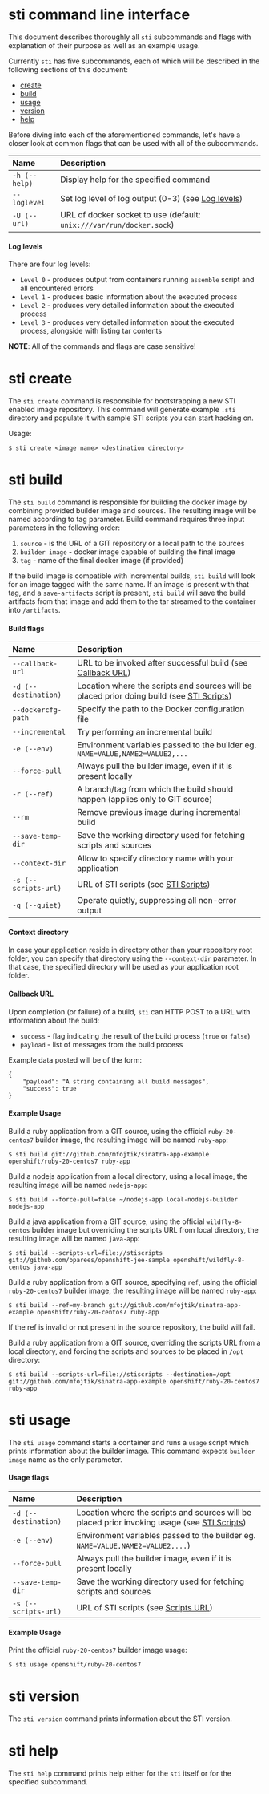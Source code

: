 # sti command line interface

This document describes thoroughly all `sti` subcommands and flags with explanation
of their purpose as well as an example usage.

Currently `sti` has five subcommands, each of which will be described in the
following sections of this document:

* [create](#sti-create)
* [build](#sti-build)
* [usage](#sti-usage)
* [version](#sti-version)
* [help](#sti-help)

Before diving into each of the aforementioned commands, let's have a closer look
at common flags that can be used with all of the subcommands.

| Name                       | Description                                             |
|:-------------------------- |:--------------------------------------------------------|
| `-h (--help)`              | Display help for the specified command |
| `--loglevel`               | Set log level of log output (0-3) (see [Log levels](#log-levels))|
| `-U (--url)`               | URL of docker socket to use (default: `unix:///var/run/docker.sock`) |

#### Log levels

There are four log levels:
* `Level 0` - produces output from containers running `assemble` script and all encountered errors
* `Level 1` - produces basic information about the executed process
* `Level 2` - produces very detailed information about the executed process
* `Level 3` - produces very detailed information about the executed process, alongside with listing tar contents

**NOTE**: All of the commands and flags are case sensitive!

# sti create

The `sti create` command is responsible for bootstrapping a new STI enabled
image repository. This command will generate example `.sti` directory and
populate it with sample STI scripts you can start hacking on.

Usage:

```
$ sti create <image name> <destination directory>
```

# sti build

The `sti build` command is responsible for building the docker image by combining
provided builder image and sources. The resulting image will be named according
to tag parameter. Build command requires three input parameters in the following
order:

1. `source` - is the URL of a GIT repository or a local path to the sources
1. `builder image` - docker image capable of building the final image
1. `tag` - name of the final docker image (if provided)

If the build image is compatible with incremental builds, `sti build` will look for
an image tagged with the same name. If an image is present with that tag, and a
`save-artifacts` script is present, `sti build` will save the build artifacts from
that image and add them to the tar streamed to the container into `/artifacts`.

#### Build flags

| Name                       | Description                                             |
|:-------------------------- |:--------------------------------------------------------|
| `--callback-url`           | URL to be invoked after successful build (see [Callback URL](#callback-url)) |
| `-d (--destination)`       | Location where the scripts and sources will be placed prior doing build (see [STI Scripts](https://github.com/openshift/source-to-image/blob/master/docs/builder_image.md#sti-scripts))|
| `--dockercfg-path`         | Specify the path to the Docker configuration file |
| `--incremental`            | Try performing an incremental build |
| `-e (--env)`               | Environment variables passed to the builder eg. `NAME=VALUE,NAME2=VALUE2,...` |
| `--force-pull`             | Always pull the builder image, even if it is present locally |
| `-r (--ref)`               | A branch/tag from which the build should happen (applies only to GIT source) |
| `--rm`                     | Remove previous image during incremental build |
| `--save-temp-dir`          | Save the working directory used for fetching scripts and sources |
| `--context-dir`            | Allow to specify directory name with your application |
| `-s (--scripts-url)`       | URL of STI scripts (see [STI Scripts](https://github.com/openshift/source-to-image/blob/master/docs/builder_image.md#sti-scripts)) |
| `-q (--quiet)`             | Operate quietly, suppressing all non-error output |

#### Context directory

In case your application reside in directory other than your repository root
folder, you can specify that directory using the `--context-dir` parameter. In
that case, the specified directory will be used as your application root folder.

#### Callback URL

Upon completion (or failure) of a build, `sti` can HTTP POST to a URL with information
about the build:

* `success` - flag indicating the result of the build process (`true` or `false`)
* `payload` - list of messages from the build process

Example data posted will be of the form:
```
{
    "payload": "A string containing all build messages",
    "success": true
}
```

#### Example Usage

Build a ruby application from a GIT source, using the official `ruby-20-centos7` builder
image, the resulting image will be named `ruby-app`:

```
$ sti build git://github.com/mfojtik/sinatra-app-example openshift/ruby-20-centos7 ruby-app
```

Build a nodejs application from a local directory, using a local image, the resulting
image will be named `nodejs-app`:

```
$ sti build --force-pull=false ~/nodejs-app local-nodejs-builder nodejs-app
```

Build a java application from a GIT source, using the official `wildfly-8-centos`
builder image but overriding the scripts URL from local directory, the resulting
image will be named `java-app`:

```
$ sti build --scripts-url=file://stiscripts git://github.com/bparees/openshift-jee-sample openshift/wildfly-8-centos java-app
```

Build a ruby application from a GIT source, specifying `ref`, using the official
`ruby-20-centos7` builder image, the resulting image will be named `ruby-app`:

```
$ sti build --ref=my-branch git://github.com/mfojtik/sinatra-app-example openshift/ruby-20-centos7 ruby-app
```

If the ref is invalid or not present in the source repository, the build will fail.

Build a ruby application from a GIT source, overriding the scripts URL from a local directory,
and forcing the scripts and sources to be placed in `/opt` directory:

```
$ sti build --scripts-url=file://stiscripts --destination=/opt git://github.com/mfojtik/sinatra-app-example openshift/ruby-20-centos7 ruby-app
```


# sti usage

The `sti usage` command starts a container and runs a `usage` script which prints
information about the builder image. This command expects `builder image` name as
the only parameter.

#### Usage flags

| Name                       | Description                                             |
|:-------------------------- |:--------------------------------------------------------|
| `-d (--destination)`       | Location where the scripts and sources will be placed prior invoking usage (see [STI Scripts](https://github.com/openshift/source-to-image/blob/master/docs/builder_image.md#sti-scripts))|
| `-e (--env)`               | Environment variables passed to the builder eg. `NAME=VALUE,NAME2=VALUE2,...`) |
| `--force-pull`             | Always pull the builder image, even if it is present locally |
| `--save-temp-dir`          | Save the working directory used for fetching scripts and sources |
| `-s (--scripts-url)`       | URL of STI scripts (see [Scripts URL](https://github.com/openshift/source-to-image/blob/master/docs/builder_image.md#sti-scripts))|

#### Example Usage

Print the official `ruby-20-centos7` builder image usage:
```
$ sti usage openshift/ruby-20-centos7
```


# sti version

The `sti version` command prints information about the STI version.


# sti help

The `sti help` command prints help either for the `sti` itself or for the specified
subcommand.
